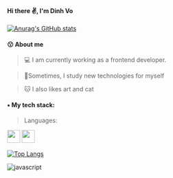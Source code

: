 #### Hi there ✌️, I'm Dinh Vo
[![Anurag's GitHub stats](https://github-readme-stats.vercel.app/api?username=DylanVo28)](https://github.com/anuraghazra/github-readme-stats)

#### 😗 About me
> 💻 I am currently working as a frontend developer.

> 🌼Sometimes, I study new technologies for myself

> 🐱 I also likes art and cat

#### ▪️ My tech stack: 
> Languages: 
<img src="https://img.icons8.com/fluency/344/javascript.png" width="30" style="display:inline">
<img src="https://brandlogos.net/wp-content/uploads/2021/11/java-logo.png" width="30">

[![Top Langs](https://github-readme-stats.vercel.app/api/top-langs/?username=DylanVo28)](https://github.com/anuraghazra/github-readme-stats)

![javascript](https://vi.cleanpng.com/png-yhgp99/)
